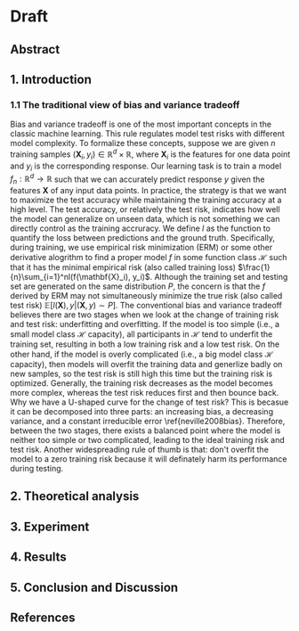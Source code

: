 # Draft

## Abstract



## 1. Introduction

### 1.1 The traditional view of bias and variance tradeoff

Bias and variance tradeoff is one of the most important concepts in the classic machine learning. This rule regulates model test risks with different model complexity. To formalize these concepts, suppose we are given $n$ training samples $(\mathbf{X}_i, y_i) \in \mathbb{R}^d \times \mathbb{R}$, where $\mathbf{X}_i$ is the features for one data point and $y_i$ is the corresponding response. Our learning task is to train a model $f_n: \mathbb{R}^d \to \mathbb{R}$ such that we can accurately predict response $y$ given the features $\mathbf{X}$ of any input data points. In practice, the strategy is that we want to maximize the test accuracy while maintaining the training accuracy at a high level. The test accuracy, or relatively the test risk, indicates how well the model can generalize on unseen data, which is not something we can directly control as the training accruracy. We define $l$ as the function to quantify the loss between predictions and the ground truth. Specifically, during training, we use empirical risk minimization (ERM) or some other derivative alogrithm to find a proper model $f$ in some function class $\mathcal{H}$ such that it has the minimal empirical risk (also called training loss) $\frac{1}{n}\sum_{i=1}^nl(f(\mathbf{X}_i), y_i)$. Although the training set and testing set are generated on the same distribution $P$, the concern is that the $f$ derived by ERM may not simultaneously minimize the true risk (also called test risk) $\mathbb{E}[l(\mathbf{X}), y|(\mathbf{X}, y) \sim P]$. The conventional bias and variance tradeoff believes there are two stages when we look at the change of training risk and test risk: underfitting and overfitting. If the model is too simple (i.e., a small model class $\mathcal{H}$ capacity), all participants in $\mathcal{H}$ tend to underfit the training set, resulting in both a low training risk and a low test risk. On the other hand, if the model is overly complicated (i.e., a big model class $\mathcal{H}$ capacity), then models will overfit the training data and generlize badly on new samples, so the test risk is still high this time but the training risk is optimized. Generally, the training risk decreases as the model becomes more complex, whereas the test risk reduces first and then bounce back. Why we have a U-shaped curve for the change of test risk? This is becasue it can be decomposed into three parts: an increasing bias, a decreasing variance, and a constant irreducible error \ref{neville2008bias}. Therefore, between the two stages, there exists a balanced point where the model is neither too simple or two complicated, leading to the ideal training risk and test risk. Another widespreading rule of thumb is that: don't overfit the model to a zero training risk because it will definately harm its performance during testing.



## 2. Theoretical analysis



## 3. Experiment



## 4. Results



## 5. Conclusion and Discussion



## References